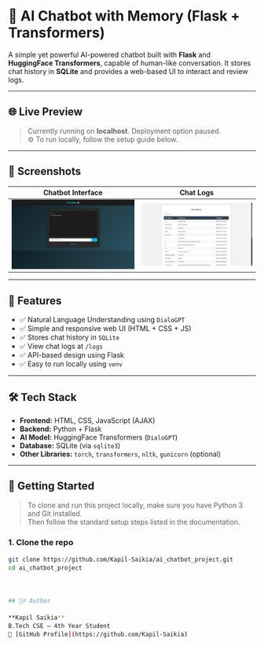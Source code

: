 # 🤖 AI Chatbot with Memory (Flask + Transformers)

A simple yet powerful AI-powered chatbot built with **Flask** and **HuggingFace Transformers**, capable of human-like conversation. It stores chat history in **SQLite** and provides a web-based UI to interact and review logs.

---

## 🌐 Live Preview

> Currently running on **localhost**. Deployment option paused.  
> ⚙️ To run locally, follow the setup guide below.

---

## 📸 Screenshots

| Chatbot Interface | Chat Logs |
|------------------|-----------|
| ![Chat UI](screenshots/index.png) | ![Logs Page](screenshots/logs.png) |

---

## 🧠 Features

- ✅ Natural Language Understanding using `DialoGPT`
- ✅ Simple and responsive web UI (HTML + CSS + JS)
- ✅ Stores chat history in `SQLite`
- ✅ View chat logs at `/logs`
- ✅ API-based design using Flask
- ✅ Easy to run locally using `venv`

---

## 🛠️ Tech Stack

- **Frontend:** HTML, CSS, JavaScript (AJAX)
- **Backend:** Python + Flask
- **AI Model:** HuggingFace Transformers (`DialoGPT`)
- **Database:** SQLite (via `sqlite3`)
- **Other Libraries:** `torch`, `transformers`, `nltk`, `gunicorn` (optional)

---

## 🚀 Getting Started

> To clone and run this project locally, make sure you have Python 3 and Git installed.  
> Then follow the standard setup steps listed in the documentation.
### 1. Clone the repo

```bash
git clone https://github.com/Kapil-Saikia/ai_chatbot_project.git
cd ai_chatbot_project



## 🙋‍♂️ Author

**Kapil Saikia**  
B.Tech CSE – 4th Year Student  
🔗 [GitHub Profile](https://github.com/Kapil-Saikia)
